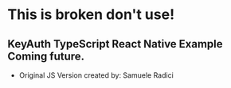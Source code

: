 # This is broken don't use!

## KeyAuth TypeScript React Native Example Coming future.

- Original JS Version created by: Samuele Radici
